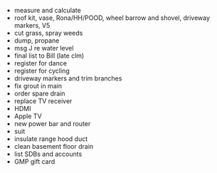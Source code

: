 - measure and calculate
- roof kit, vase, Rona/HH/POOD, wheel barrow and shovel, driveway markers, V5
- cut grass, spray weeds
- dump, propane
- msg J re water level
- final list to Bill (late clm)
- register for dance
- register for cycling
- driveway markers and trim branches
- fix grout in main
- order spare drain
- replace TV receiver
- HDMI
- Apple TV
- new power bar and router
- suit
- insulate range hood duct
- clean basement floor drain
- list SDBs and accounts
- GMP gift card
